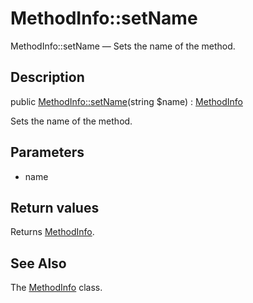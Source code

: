 MethodInfo::setName
================

MethodInfo::setName — Sets the name of the method.

Description
---------------


public [MethodInfo::setName](https://github.com/lingtalfi/DocTools/blob/master/doc/api/DocTools/Info/MethodInfo/setName.md)(string $name) : [MethodInfo](https://github.com/lingtalfi/DocTools/blob/master/doc/api/DocTools/Info/MethodInfo.md)




Sets the name of the method.




Parameters
--------------


- name
    


Return values
----------------

Returns [MethodInfo](https://github.com/lingtalfi/DocTools/blob/master/doc/api/DocTools/Info/MethodInfo.md).









See Also
-----------

The [MethodInfo](https://github.com/lingtalfi/DocTools/blob/master/doc/api/DocTools/Info/MethodInfo.md) class.
